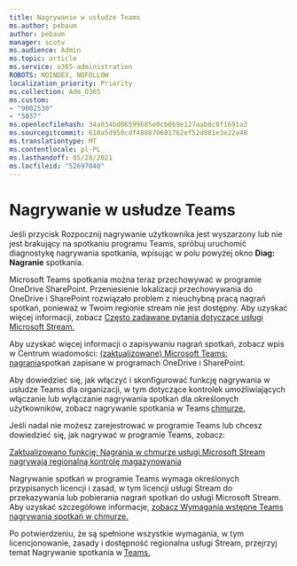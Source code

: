 ```yaml
---
title: Nagrywanie w usłudze Teams
ms.author: pebaum
author: pebaum
manager: scotv
ms.audience: Admin
ms.topic: article
ms.service: o365-administration
ROBOTS: NOINDEX, NOFOLLOW
localization_priority: Priority
ms.collection: Adm_O365
ms.custom:
- "9002530"
- "5037"
ms.openlocfilehash: 34a034bd06599685e0cb0b9e127aab0c8f1691a3
ms.sourcegitcommit: 610a5d950cdf488870601762ef52d881e3e22a48
ms.translationtype: MT
ms.contentlocale: pl-PL
ms.lasthandoff: 05/28/2021
ms.locfileid: "52697040"
---
```

# <a name="recording-in-teams"></a>Nagrywanie w usłudze Teams

Jeśli przycisk Rozpocznij  nagrywanie użytkownika jest wyszarzony lub nie jest brakujący na spotkaniu programu Teams, spróbuj uruchomić diagnostykę nagrywania spotkania, wpisując w polu powyżej okno **Diag: Nagranie** spotkania. 

Microsoft Teams spotkania można teraz przechowywać w programie OneDrive SharePoint. Przeniesienie lokalizacji przechowywania do OneDrive i SharePoint rozwiązało problem z nieuchybną pracą nagrań spotkań, ponieważ w Twoim regionie stream nie jest dostępny. Aby uzyskać więcej informacji, zobacz [Często zadawane pytania dotyczące usługi Microsoft Stream.](/stream/faq#which-regions-does-microsoft-stream-host-my-data-in)

Aby uzyskać więcej informacji o zapisywaniu nagrań spotkań, zobacz wpis w Centrum wiadomości: [(zaktualizowane) Microsoft Teams: nagrania](https://portal.microsoft.com/Adminportal/Home?ref=MessageCenter&id=MC222640)spotkań zapisane w programach OneDrive i SharePoint.

Aby dowiedzieć się, jak włączyć i skonfigurować funkcję nagrywania w usłudze Teams dla organizacji, w tym dotyczące kontrolek umożliwiających włączanie lub wyłączanie nagrywania spotkań dla określonych użytkowników, zobacz nagrywanie spotkania w Teams [chmurze.](/microsoftteams/cloud-recording) 

Jeśli nadal nie możesz zarejestrować w programie Teams lub chcesz dowiedzieć się, jak nagrywać w programie Teams, zobacz: 

[Zaktualizowano funkcję: Nagrania w chmurze usługi Microsoft Stream nagrywają regionalną kontrolę magazynowania](https://admin.microsoft.com/AdminPortal/Home#/MessageCenter?id=MC214327)

Nagrywanie spotkań w programie Teams wymaga określonych przypisanych licencji i zasad, w tym licencji usługi Stream do przekazywania lub pobierania nagrań spotkań do usługi Microsoft Stream. Aby uzyskać szczegółowe informacje, [zobacz Wymagania wstępne Teams nagrywania spotkań w chmurze.](/microsoftteams/cloud-recording#prerequisites-for-teams-cloud-meeting-recording)

Po potwierdzeniu, że są spełnione wszystkie wymagania, w tym licencjonowanie, zasady i dostępność regionalna usługi Stream, przejrzyj temat Nagrywanie spotkania w [Teams.](https://support.office.com/article/34dfbe7f-b07d-4a27-b4c6-de62f1348c24) 